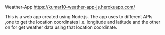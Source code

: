 Weather-App
https://kumar10-weather-app-js.herokuapp.com/

This is a web app created using Node.js.
The app uses to different APIs ,one to get the location coordinates 
i.e. longitude and latitude and the other on for get weather data 
using that location coordinate.
